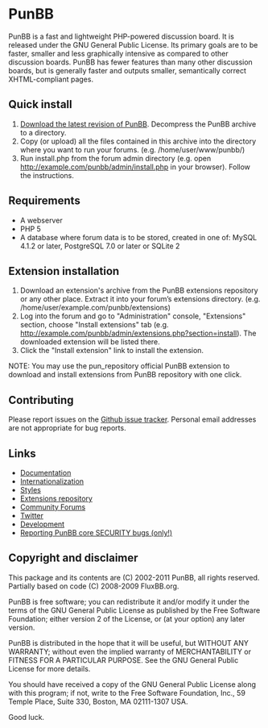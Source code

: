# PunBB

PunBB is a fast and lightweight PHP-powered discussion board. It is released under the GNU General Public License. Its primary goals are to be faster, smaller and less graphically intensive as compared to other discussion boards. PunBB has fewer features than many other discussion boards, but is generally faster and outputs smaller, semantically correct XHTML-compliant pages.

## Quick install
 1. [Download the latest revision of PunBB](http://punbb.informer.com/downloads.php). Decompress the PunBB archive to a directory.
 2. Copy (or upload) all the files contained in this archive into the directory where you want to run your forums. (e.g. /home/user/www/punbb/)
 3. Run install.php from the forum admin directory (e.g. open http://example.com/punbb/admin/install.php in your browser). Follow the instructions.

## Requirements
 - A webserver
 - PHP 5
 - A database where forum data is to be stored, created in one of: MySQL 4.1.2 or later, PostgreSQL 7.0 or later or SQLite 2

## Extension installation
 1. Download an extension's archive from the PunBB extensions repository or any other place. Extract it into your forum’s extensions directory. (e.g. /home/user/example.com/punbb/extensions)
 2. Log into the forum and go to "Administration" console, "Extensions" section, choose "Install extensions" tab (e.g. http://example.com/punbb/admin/extensions.php?section=install). The downloaded extension will be listed there.
 3. Click the "Install extension" link to install the extension.

NOTE: You may use the pun_repository official PunBB extension to download and install extensions from PunBB repository with one click.

## Contributing

Please report issues on the [Github issue tracker](https://github.com/punbb/punbb/issues).
Personal email addresses are not appropriate for bug reports.

## Links
 - [Documentation](http://punbb.informer.com/wiki/)
 - [Internationalization](http://punbb.informer.com/wiki/punbb13/language_packs)
 - [Styles](http://punbb.informer.com/wiki/punbb13/syles)
 - [Extensions repository](http://punbb.informer.com/extensions/)
 - [Community Forums](http://punbb.informer.com/forums/)
 - [Twitter](https://twitter.com/punbb_forum)
 - [Development](https://github.com/punbb/punbb/)
 - [Reporting PunBB core SECURITY bugs (only!)](http://punbb.informer.com/bugreport.php)

## Copyright and disclaimer
This package and its contents are (C) 2002-2011 PunBB, all rights reserved.
Partially based on code (C) 2008-2009 FluxBB.org.

PunBB is free software; you can redistribute it and/or modify it under the terms of the GNU General Public License as published by the Free Software Foundation; either version 2 of the License, or (at your option) any later version.

PunBB is distributed in the hope that it will be useful, but WITHOUT ANY WARRANTY; without even the implied warranty of MERCHANTABILITY or FITNESS FOR A PARTICULAR PURPOSE. See the GNU General Public License for more details.

You should have received a copy of the GNU General Public License along with this program; if not, write to the Free Software Foundation, Inc., 59 Temple Place, Suite 330, Boston, MA 02111-1307 USA.

Good luck.
